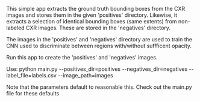 This simple app extracts the ground truth bounding boxes from the CXR images 
and stores them in the given 'positives' directory. Likewise, it extracts a selection
of identical bounding boxes (same extents) from non-labeled CXR images. These are stored
in the 'negatives' directory.
 
The images in the 'positives' and 'negatives' directory are used to train the CNN used to
discriminate between regions with/without suffficent opacity.

Run this app to create the 'positives' and 'negatives' images. 

Use: python main.py --positives_dir=positives --negatives_dir=negatives --label_file=labels.csv --image_path=images

Note that the parameters default to reasonable this. Check out the main.py file for these defaults
